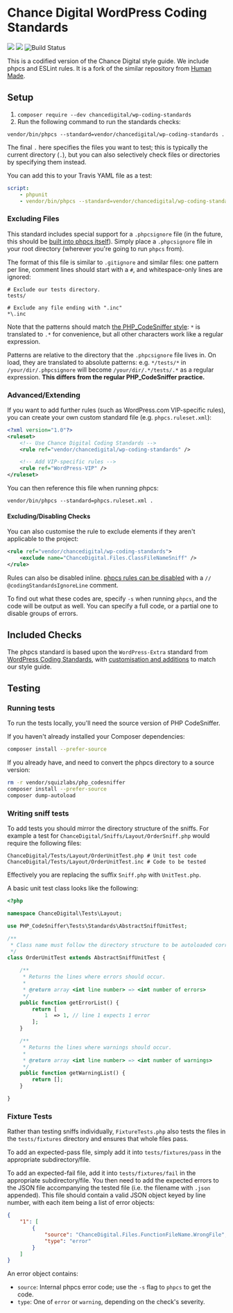 # Chance Digital WordPress Coding Standards
<a href="https://packagist.org/packages/chancedigital/wp-coding-standards"><img src="https://img.shields.io/packagist/v/chancedigital/wp-coding-standards.svg" /></a>
<a href="https://www.npmjs.com/package/@chancedigital/eslint-config-wp"><img src="https://img.shields.io/npm/v/@chancedigital/eslint-config-wp.svg" /></a>
<img src="https://travis-ci.org/chancedigital/wp-coding-standards.svg?branch=master" alt="Build Status" />

This is a codified version of the Chance Digital style guide. We include phpcs and ESLint rules. It is a fork of the similar repository from [Human Made](https://github.com/chancedigital/wp-coding-standards).

## Setup

1. `composer require --dev chancedigital/wp-coding-standards`
2. Run the following command to run the standards checks:

```
vendor/bin/phpcs --standard=vendor/chancedigital/wp-coding-standards .
```

The final `.` here specifies the files you want to test; this is typically the current directory (`.`), but you can also selectively check files or directories by specifying them instead.

You can add this to your Travis YAML file as a test:

```yaml
script:
	- phpunit
	- vendor/bin/phpcs --standard=vendor/chancedigital/wp-coding-standards .
```

### Excluding Files

This standard includes special support for a `.phpcsignore` file (in the future, this should be [built into phpcs itself](https://github.com/squizlabs/PHP_CodeSniffer/issues/1884)). Simply place a `.phpcsignore` file in your root directory (wherever you're going to run `phpcs` from).

The format of this file is similar to `.gitignore` and similar files: one pattern per line, comment lines should start with a `#`, and whitespace-only lines are ignored:

```
# Exclude our tests directory.
tests/

# Exclude any file ending with ".inc"
*\.inc
```

Note that the patterns should match [the PHP_CodeSniffer style](https://github.com/squizlabs/PHP_CodeSniffer/wiki/Advanced-Usage#ignoring-files-and-folders): `*` is translated to `.*` for convenience, but all other characters work like a regular expression.

Patterns are relative to the directory that the `.phpcsignore` file lives in. On load, they are translated to absolute patterns: e.g. `*/tests/*` in `/your/dir/.phpcsignore` will become `/your/dir/.*/tests/.*` as a regular expression. **This differs from the regular PHP_CodeSniffer practice.**


### Advanced/Extending

If you want to add further rules (such as WordPress.com VIP-specific rules), you can create your own custom standard file (e.g. `phpcs.ruleset.xml`):

```xml
<?xml version="1.0"?>
<ruleset>
	<!-- Use Chance Digital Coding Standards -->
	<rule ref="vendor/chancedigital/wp-coding-standards" />

	<!-- Add VIP-specific rules -->
	<rule ref="WordPress-VIP" />
</ruleset>
```

You can then reference this file when running phpcs:

```
vendor/bin/phpcs --standard=phpcs.ruleset.xml .
```

#### Excluding/Disabling Checks

You can also customise the rule to exclude elements if they aren't applicable to the project:

```xml
<rule ref="vendor/chancedigital/wp-coding-standards">
	<exclude name="ChanceDigital.Files.ClassFileNameSniff" />
</rule>
```

Rules can also be disabled inline. [phpcs rules can be disabled](https://github.com/squizlabs/PHP_CodeSniffer/wiki/Advanced-Usage#ignoring-parts-of-a-file) with a `// @codingStandardsIgnoreLine` comment.

To find out what these codes are, specify `-s` when running `phpcs`, and the code will be output as well. You can specify a full code, or a partial one to disable groups of errors.

## Included Checks

The phpcs standard is based upon the `WordPress-Extra` standard from [WordPress Coding Standards](https://github.com/WordPress-Coding-Standards/WordPress-Coding-Standards), with [customisation and additions](ChanceDigital/ruleset.xml) to match our style guide.

## Testing

### Running tests

To run the tests locally, you'll need the source version of PHP CodeSniffer.

If you haven't already installed your Composer dependencies:

```bash
composer install --prefer-source
```

If you already have, and need to convert the phpcs directory to a source version:

```bash
rm -r vendor/squizlabs/php_codesniffer
composer install --prefer-source
composer dump-autoload
```

### Writing sniff tests

To add tests you should mirror the directory structure of the sniffs. For example a test
for `ChanceDigital/Sniffs/Layout/OrderSniff.php` would require the following files:

```
ChanceDigital/Tests/Layout/OrderUnitTest.php # Unit test code
ChanceDigital/Tests/Layout/OrderUnitTest.inc # Code to be tested
```

Effectively you are replacing the suffix `Sniff.php` with `UnitTest.php`.

A basic unit test class looks like the following:

```php
<?php

namespace ChanceDigital\Tests\Layout;

use PHP_CodeSniffer\Tests\Standards\AbstractSniffUnitTest;

/**
 * Class name must follow the directory structure to be autoloaded correctly.
 */
class OrderUnitTest extends AbstractSniffUnitTest {

	/**
	 * Returns the lines where errors should occur.
	 *
	 * @return array <int line number> => <int number of errors>
	 */
	public function getErrorList() {
		return [
			1  => 1, // line 1 expects 1 error
		];
	}

	/**
	 * Returns the lines where warnings should occur.
	 *
	 * @return array <int line number> => <int number of warnings>
	 */
	public function getWarningList() {
		return [];
	}

}
```


### Fixture Tests

Rather than testing sniffs individually, `FixtureTests.php` also tests the files in the `tests/fixtures` directory and ensures that whole files pass.

To add an expected-pass file, simply add it into `tests/fixtures/pass` in the appropriate subdirectory/file.

To add an expected-fail file, add it into `tests/fixtures/fail` in the appropriate subdirectory/file. You then need to add the expected errors to the JSON file accompanying the tested file (i.e. the filename with `.json` appended). This file should contain a valid JSON object keyed by line number, with each item being a list of error objects:

```json
{
	"1": [
		{
			"source": "ChanceDigital.Files.FunctionFileName.WrongFile",
			"type": "error"
		}
	]
}
```

An error object contains:

* `source`: Internal phpcs error code; use the `-s` flag to `phpcs` to get the code.
* `type`: One of `error` or `warning`, depending on the check's severity.
